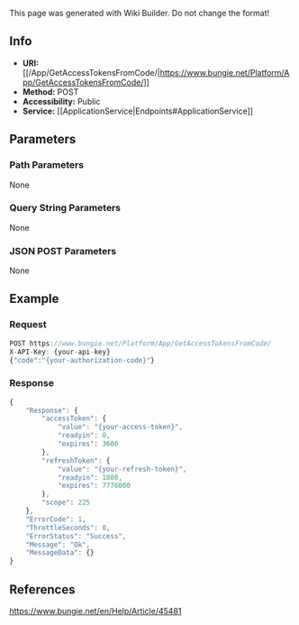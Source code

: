 <span class="wiki-builder">This page was generated with Wiki Builder. Do not change the format!</span>

## Info

* **URI:** [[/App/GetAccessTokensFromCode/|https://www.bungie.net/Platform/App/GetAccessTokensFromCode/]]
* **Method:** POST
* **Accessibility:** Public
* **Service:** [[ApplicationService|Endpoints#ApplicationService]]

## Parameters
### Path Parameters
None

### Query String Parameters
None

### JSON POST Parameters
None

## Example
### Request
```javascript
POST https://www.bungie.net/Platform/App/GetAccessTokensFromCode/
X-API-Key: {your-api-key}
{"code":"{your-authorization-code}"}
```

### Response
```javascript
{
    "Response": {
        "accessToken": {
            "value": "{your-access-token}",
            "readyin": 0,
            "expires": 3600
        },
        "refreshToken": {
            "value": "{your-refresh-token}",
            "readyin": 1800,
            "expires": 7776000
        },
        "scope": 225
    },
    "ErrorCode": 1,
    "ThrottleSeconds": 0,
    "ErrorStatus": "Success",
    "Message": "Ok",
    "MessageData": {}
}
```

## References
https://www.bungie.net/en/Help/Article/45481
